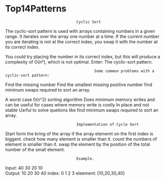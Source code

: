 # Top14Patterns

                                    Cyclic Sort
The cyclic-sort pattern is used with arrays containing numbers in a given range. It iterates over the array one number at a time. If the current number you are iterating is not at the correct index, you swap it with the number at its correct index.

You could try placing the number in its correct index, but this will produce a complexity of O(n²), which is not optimal. Enter: The cyclic-sort pattern.


                                            Some common problems with a cyclic-sort pattern:

Find the missing number
Find the smallest missing positive number
find minimum swaps required to sort an array.

                                           
A worst case 0(n^2) sorting algorithm
Does minimum memory writes and can be useful for cases where memory write is costly
In place and not stable
Usrful to solve quetions like find minimum swaps required to sort an array.

                                    
                                    Implementation of Cycle Sort
Start form the bring of the array
    if the array elememt on the first index is biggent.
    check how many element is smaller than it. 
    count the numbers of element is smaller than it.
    swap the element by the position of the total number of the small element.

                                    Example.
Input:  40 30 20 10         
Output: 10 20 30 40
index:     0  1  2  3
eleement: [10,20,30,40]